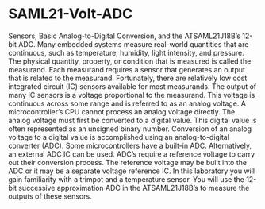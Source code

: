 # SAML21-Volt-ADC
Sensors, Basic Analog-to-Digital Conversion, and the ATSAML21J18B’s 12-bit ADC.  Many embedded systems measure real-world quantities that are continuous, such as temperature, humidity, light intensity, and pressure. The physical quantity, property, or condition that is measured is called the measurand. Each measurand requires a sensor that generates an output that is related to the measurand. Fortunately, there are relatively low cost integrated circuit (IC) sensors available for most measurands. The output of many IC sensors is a voltage proportional to the measurand. This voltage is continuous across some range and is referred to as an analog voltage. A microcontroller’s CPU cannot process an analog voltage directly. The analog voltage must first be converted to a digital value. This digital value is often represented as an unsigned binary number. Conversion of an analog voltage to a digital value is accomplished using an analog-to-digital converter (ADC). Some microcontrollers have a built-in ADC. Alternatively, an external ADC IC can be used. ADC’s require a reference voltage to carry out their conversion process. The reference voltage may be built into the ADC or it may be a separate voltage reference IC. In this laboratory you will gain familiarity with a trimpot and a temperature sensor. You will use the 12-bit successive approximation ADC in the ATSAML21J18B’s to measure the outputs of these sensors.
